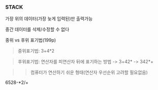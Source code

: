 ### STACK

가장 위의 데이터(가장 늦게 입력된)만 출력가능

중간 데이터를 삭제/수정할 수 없다



중위 vs 후위 표기법(199p)

> 중위표기법: 3+4*2

> 후위표기법: 연산자를 피연산자 뒤에 표기하는 방법 -> 3+42* -> 342*+

> > 컴퓨터가 연산하기 쉬운 형태(연산자 우선순위 고려할 필요없음)



6528-*2/+





